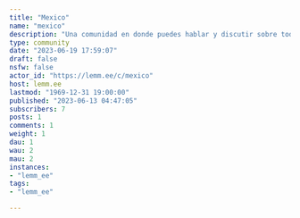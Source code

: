 ```yaml
---
title: "Mexico" 
name: "mexico"
description: "Una comunidad en donde puedes hablar y discutir sobre todo lo relacionado a Mexico"
type: community
date: "2023-06-19 17:59:07"
draft: false
nsfw: false
actor_id: "https://lemm.ee/c/mexico"
host: lemm.ee
lastmod: "1969-12-31 19:00:00"
published: "2023-06-13 04:47:05"
subscribers: 7
posts: 1
comments: 1
weight: 1
dau: 1
wau: 2
mau: 2
instances:
- "lemm_ee"
tags: 
- "lemm_ee"

---
```

